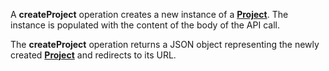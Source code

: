 <a name="createProject"></a>A **createProject** operation creates a new instance of a <a href="#projects">**Project**</a>. The instance is populated with the content of the body of the API call.

The **createProject** operation returns a JSON object representing the newly created <a href="#projects">**Project**</a> and redirects to its URL.
